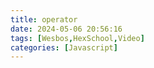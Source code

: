 ```yaml
---
title: operator
date: 2024-05-06 20:56:16
tags: [Wesbos,HexSchool,Video]
categories: [Javascript]
---
```

